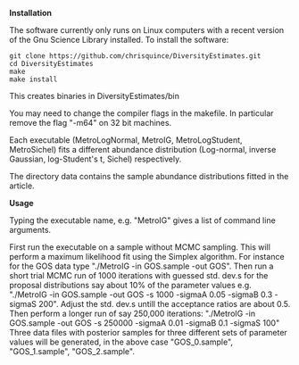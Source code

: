 **Installation**


The software currently only runs on Linux computers with a recent version of the Gnu Science Library installed. To install the software:

```
git clone https://github.com/chrisquince/DiversityEstimates.git
cd DiversityEstimates
make
make install
```

This creates binaries in DiversityEstimates/bin

You may need to change the compiler flags in the makefile. In particular remove the flag "-m64" on 32 bit machines.

Each executable (MetroLogNormal, MetroIG, MetroLogStudent, MetroSichel) fits a different abundance distribution (Log-normal, inverse Gaussian, log-Student's t, Sichel) respectively.

The directory data contains the sample abundance distributions fitted in the article.

**Usage**

Typing the executable name, e.g. "MetroIG" gives a list of command line arguments.

First run the executable on a sample without MCMC sampling. This will perform a maximum likelihood fit using the Simplex algorithm. For instance for the GOS data type "./MetroIG -in GOS.sample -out GOS".
Then run a short trial MCMC run of 1000 iterations with guessed std. dev.s for the proposal distributions say about 10% of the parameter values e.g. "./MetroIG -in GOS.sample -out GOS -s 1000 -sigmaA 0.05 -sigmaB 0.3 -sigmaS 200".
Adjust the std. dev.s untill the acceptance ratios are about 0.5. Then perform a longer run of say 250,000 iterations: "./MetroIG -in GOS.sample -out GOS -s 250000 -sigmaA 0.01 -sigmaB 0.1 -sigmaS 100"
Three data files with posterior samples for three different sets of parameter values will be generated, in the above case "GOS_0.sample", "GOS_1.sample", "GOS_2.sample".
